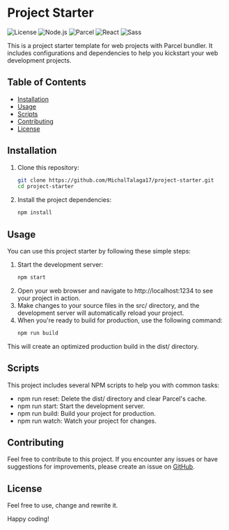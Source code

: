 # Project Starter

![License](https://img.shields.io/badge/license-MIT-green)
![Node.js](https://img.shields.io/badge/node-%3E%3D14.0.0-brightgreen)
![Parcel](https://img.shields.io/badge/parcel-%5E2.0.0-orange)
![React](https://img.shields.io/badge/react-%5E17.0.0-blue)
![Sass](https://img.shields.io/badge/sass-latest-pink)

This is a project starter template for web projects with Parcel bundler. It includes configurations and dependencies to help you kickstart your web development projects.

## Table of Contents

- [Installation](#installation)
- [Usage](#usage)
- [Scripts](#scripts)
- [Contributing](#contributing)
- [License](#license)

## Installation

1. Clone this repository:

    ```bash
    git clone https://github.com/MichalTalaga17/project-starter.git
    cd project-starter
2. Install the project dependencies:
    ```bash
    npm install

## Usage

You can use this project starter by following these simple steps:


1. Start the development server:
    ```bash
    npm start
    
2. Open your web browser and navigate to http://localhost:1234 to see your project in action.
3. Make changes to your source files in the src/ directory, and the development server will automatically reload your project.
4. When you're ready to build for production, use the following command:
    ```bash
    npm run build
    
This will create an optimized production build in the dist/ directory.

## Scripts

This project includes several NPM scripts to help you with common tasks:

- npm run reset: Delete the dist/ directory and clear Parcel's cache.
- npm run start: Start the development server.
- npm run build: Build your project for production.
- npm run watch: Watch your project for changes.

##  Contributing

Feel free to contribute to this project. If you encounter any issues or have suggestions for improvements, please create an issue on [GitHub](https://github.com/MichalTalaga17/project-starter/issues).

## License

Feel free to use, change and rewrite it.

Happy coding!
